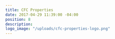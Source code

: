 ```yaml
---
title: CFC Properties
date: 2017-04-29 11:39:00 -04:00
position: 8
description: 
logo_image: "/uploads/cfc-properties-logo.png"
---
```



